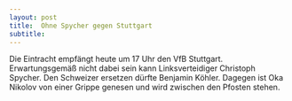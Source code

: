 ```yaml
---
layout: post
title:  Ohne Spycher gegen Stuttgart
subtitle:  
---
```


Die Eintracht empfängt heute um 17 Uhr den VfB Stuttgart. Erwartungsgemäß nicht dabei sein kann Linksverteidiger Christoph Spycher. Den Schweizer ersetzen dürfte Benjamin Köhler. Dagegen ist Oka Nikolov von einer Grippe genesen und wird zwischen den Pfosten stehen.


